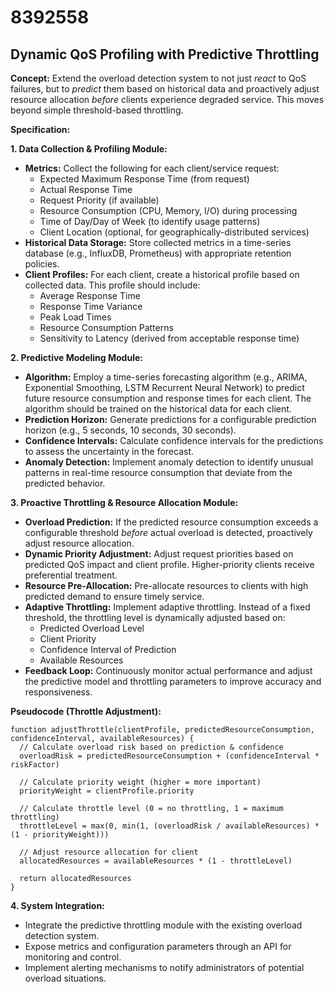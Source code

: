 # 8392558

## Dynamic QoS Profiling with Predictive Throttling

**Concept:** Extend the overload detection system to not just *react* to QoS failures, but to *predict* them based on historical data and proactively adjust resource allocation *before* clients experience degraded service. This moves beyond simple threshold-based throttling.

**Specification:**

**1. Data Collection & Profiling Module:**

*   **Metrics:** Collect the following for each client/service request:
    *   Expected Maximum Response Time (from request)
    *   Actual Response Time
    *   Request Priority (if available)
    *   Resource Consumption (CPU, Memory, I/O) during processing
    *   Time of Day/Day of Week (to identify usage patterns)
    *   Client Location (optional, for geographically-distributed services)
*   **Historical Data Storage:** Store collected metrics in a time-series database (e.g., InfluxDB, Prometheus) with appropriate retention policies.
*   **Client Profiles:** For each client, create a historical profile based on collected data. This profile should include:
    *   Average Response Time
    *   Response Time Variance
    *   Peak Load Times
    *   Resource Consumption Patterns
    *   Sensitivity to Latency (derived from acceptable response time)

**2. Predictive Modeling Module:**

*   **Algorithm:** Employ a time-series forecasting algorithm (e.g., ARIMA, Exponential Smoothing, LSTM Recurrent Neural Network) to predict future resource consumption and response times for each client.  The algorithm should be trained on the historical data for each client.
*   **Prediction Horizon:**  Generate predictions for a configurable prediction horizon (e.g., 5 seconds, 10 seconds, 30 seconds).
*   **Confidence Intervals:**  Calculate confidence intervals for the predictions to assess the uncertainty in the forecast.
*   **Anomaly Detection:** Implement anomaly detection to identify unusual patterns in real-time resource consumption that deviate from the predicted behavior.

**3. Proactive Throttling & Resource Allocation Module:**

*   **Overload Prediction:**  If the predicted resource consumption exceeds a configurable threshold *before* actual overload is detected, proactively adjust resource allocation.
*   **Dynamic Priority Adjustment:**  Adjust request priorities based on predicted QoS impact and client profile. Higher-priority clients receive preferential treatment.
*   **Resource Pre-Allocation:** Pre-allocate resources to clients with high predicted demand to ensure timely service.
*   **Adaptive Throttling:**  Implement adaptive throttling.  Instead of a fixed threshold, the throttling level is dynamically adjusted based on:
    *   Predicted Overload Level
    *   Client Priority
    *   Confidence Interval of Prediction
    *   Available Resources
*   **Feedback Loop:** Continuously monitor actual performance and adjust the predictive model and throttling parameters to improve accuracy and responsiveness.

**Pseudocode (Throttle Adjustment):**

```
function adjustThrottle(clientProfile, predictedResourceConsumption, confidenceInterval, availableResources) {
  // Calculate overload risk based on prediction & confidence
  overloadRisk = predictedResourceConsumption + (confidenceInterval * riskFactor)

  // Calculate priority weight (higher = more important)
  priorityWeight = clientProfile.priority

  // Calculate throttle level (0 = no throttling, 1 = maximum throttling)
  throttleLevel = max(0, min(1, (overloadRisk / availableResources) * (1 - priorityWeight)))

  // Adjust resource allocation for client
  allocatedResources = availableResources * (1 - throttleLevel)

  return allocatedResources
}
```

**4. System Integration:**

*   Integrate the predictive throttling module with the existing overload detection system.
*   Expose metrics and configuration parameters through an API for monitoring and control.
*   Implement alerting mechanisms to notify administrators of potential overload situations.